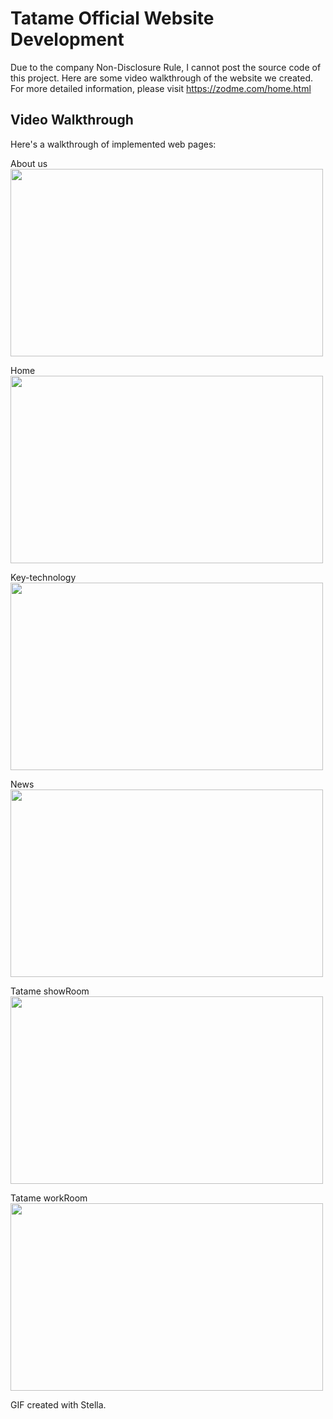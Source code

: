 # Tatame Official Website Development

Due to the company Non-Disclosure Rule, I cannot post the source code of this project. Here are some video walkthrough of the website we created. For more detailed information, please visit https://zodme.com/home.html

## Video Walkthrough

Here's a walkthrough of implemented web pages:


About us
<img src="https://i.imgur.com/02gl2MV.gif" width="500" height="300"/>


Home
<img src="https://i.imgur.com/4FFuvnG.gif" width="500" height="300"/>

Key-technology
<img src="https://i.imgur.com/1Z6FwjG.gif" width="500" height="300"/>

News
<img src="https://i.imgur.com/arG1Nrn.gif" width="500" height="300"/>

Tatame showRoom
<img src="https://i.imgur.com/dNx4fUO.gif" width="500" height="300"/>

Tatame workRoom
<img src="https://i.imgur.com/CUqbI8i.gif" width="500" height="300"/>


GIF created with Stella.
